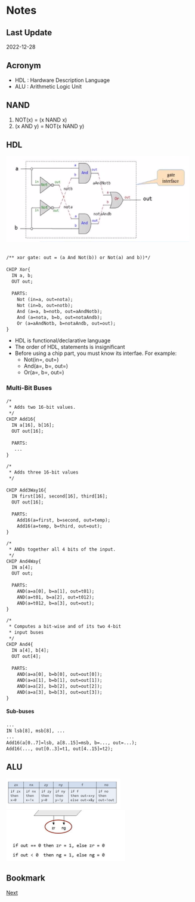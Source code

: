 # Notes

## Last Update

2022-12-28

## Acronym

- HDL : Hardware Description Language
- ALU : Arithmetic Logic Unit

## NAND

1. NOT(x) = (x NAND x)
2. (x AND y) = NOT(x NAND y)

## HDL

![xor](./captures/xor.PNG)

```HDL

/** xor gate: out = (a And Not(b)) or Not(a) and b))*/

CHIP Xor{
  IN a, b;
  OUT out;

  PARTS:
    Not (in=a, out=nota);
    Not (in=b, out=notb);
    And (a=a, b=notb, out=aAndNotb);
    And (a=nota, b=b, out=notaAndb);
    Or (a=aAndNotb, b=notaAndb, out=out);
}

```

- HDL is functional/declarative language
- The order of HDL, statements is insignificant
- Before using a chip part, you must know its interfae. For example:
  - Not(in=, out=)
  - And(a=, b=, out=)
  - Or(a=, b=, out=)

### Multi-Bit Buses

```HDL
/*
 * Adds two 16-bit values.
 */
CHIP Add16{
  IN a[16], b[16];
  OUT out[16];

  PARTS:
   ...
}
```

```HDL
/*
 * Adds three 16-bit values
 */

CHIP Add3Way16{
  IN first[16], second[16], third[16];
  OUT out[16];

  PARTS:
    Add16(a=first, b=second, out=temp);
    Add16(a=temp, b=third, out=out);
}
```

```HDL
/*
 * ANDs together all 4 bits of the input.
 */
CHIP And4Way{
  IN a[4];
  OUT out;

  PARTS:
    AND(a=a[0], b=a[1], out=t01);
    AND(a=t01, b=a[2], out=t012);
    AND(a=t012, b=a[3], out=out);
}
```

```HDL
/*
 * Computes a bit-wise and of its two 4-bit 
 * input buses
 */
CHIP And4{
  IN a[4], b[4];
  OUT out[4];

  PARTS:
    AND(a=a[0], b=b[0], out=out[0]);
    AND(a=a[1], b=b[1], out=out[1]);
    AND(a=a[2], b=b[2], out=out[2]);
    AND(a=a[3], b=b[3], out=out[3]);
}
```

#### Sub-buses

```HDL
...
IN lsb[8], msb[8], ...
...
Add16(a[0..7]=lsb, a[8..15]=msb, b=..., out=...);
Add16(..., out[0..3]=t1, out[4..15]=t2);
```

## ALU

![ALU control bits](./captures/ALU_1.PNG)
![ALU outout bits](./captures/ALU_2.PNG)


## Bookmark

[Next](https://www.coursera.org/learn/build-a-computer/home/week/2)
